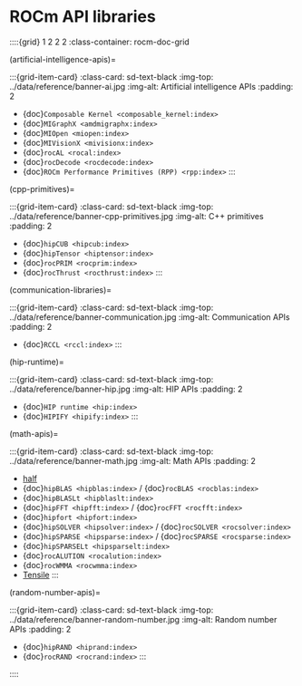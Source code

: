<head>
  <meta charset="UTF-8">
  <meta name="description" content="ROCm API libraries & tools">
  <meta name="keywords" content="ROCm, API, libraries, tools, artificial intelligence, development,
  Communications, C++ primitives, Fast Fourier transforms, FFTs, random number generators, linear
  algebra, AMD">
</head>

# ROCm API libraries

::::{grid} 1 2 2 2
:class-container: rocm-doc-grid

(artificial-intelligence-apis)=

:::{grid-item-card}
:class-card: sd-text-black
:img-top: ../data/reference/banner-ai.jpg
:img-alt: Artificial intelligence APIs
:padding: 2

* {doc}`Composable Kernel <composable_kernel:index>`
* {doc}`MIGraphX <amdmigraphx:index>`
* {doc}`MIOpen <miopen:index>`
* {doc}`MIVisionX <mivisionx:index>`
* {doc}`rocAL <rocal:index>`
* {doc}`rocDecode <rocdecode:index>`
* {doc}`ROCm Performance Primitives (RPP) <rpp:index>`
:::

(cpp-primitives)=

:::{grid-item-card}
:class-card: sd-text-black
:img-top: ../data/reference/banner-cpp-primitives.jpg
:img-alt: C++ primitives
:padding: 2

* {doc}`hipCUB <hipcub:index>`
* {doc}`hipTensor <hiptensor:index>`
* {doc}`rocPRIM <rocprim:index>`
* {doc}`rocThrust <rocthrust:index>`
:::

(communication-libraries)=

:::{grid-item-card}
:class-card: sd-text-black
:img-top: ../data/reference/banner-communication.jpg
:img-alt: Communication APIs
:padding: 2

* {doc}`RCCL <rccl:index>`
:::

(hip-runtime)=

:::{grid-item-card}
:class-card: sd-text-black
:img-top: ../data/reference/banner-hip.jpg
:img-alt: HIP APIs
:padding: 2

* {doc}`HIP runtime <hip:index>`
* {doc}`HIPIFY <hipify:index>`
:::

(math-apis)=

:::{grid-item-card}
:class-card: sd-text-black
:img-top: ../data/reference/banner-math.jpg
:img-alt: Math APIs
:padding: 2

* [half](https://github.com/ROCm/half)
* {doc}`hipBLAS <hipblas:index>` / {doc}`rocBLAS <rocblas:index>`
* {doc}`hipBLASLt <hipblaslt:index>`
* {doc}`hipFFT <hipfft:index>` / {doc}`rocFFT <rocfft:index>`
* {doc}`hipfort <hipfort:index>`
* {doc}`hipSOLVER <hipsolver:index>` / {doc}`rocSOLVER <rocsolver:index>`
* {doc}`hipSPARSE <hipsparse:index>` / {doc}`rocSPARSE <rocsparse:index>`
* {doc}`hipSPARSELt <hipsparselt:index>`
* {doc}`rocALUTION <rocalution:index>`
* {doc}`rocWMMA <rocwmma:index>`
* [Tensile](https://github.com/ROCm/Tensile)
:::

(random-number-apis)=

:::{grid-item-card}
:class-card: sd-text-black
:img-top: ../data/reference/banner-random-number.jpg
:img-alt: Random number APIs
:padding: 2

* {doc}`hipRAND <hiprand:index>`
* {doc}`rocRAND <rocrand:index>`
:::

::::

